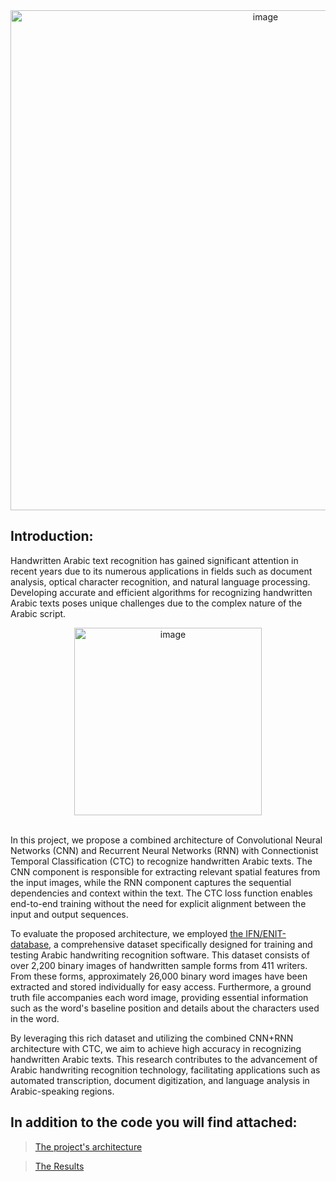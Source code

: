<div align="center">
  <img src="https://github.com/Yassine-Squalli-Houssaini/Recognize-Handwritten-Arabic-Texts-by-using-a-combined-architecture-CNN-RNN-with-CTC-/assets/127676452/50dcc618-75a0-4c46-90a9-18b501d44cb5" alt="image" width="800px">
</div>


## Introduction:

Handwritten Arabic text recognition has gained significant attention in recent years due to its numerous applications in fields such as document analysis, optical character recognition, and natural language processing. Developing accurate and efficient algorithms for recognizing handwritten Arabic texts poses unique challenges due to the complex nature of the Arabic script.

<div align="center">
  <img src="https://github.com/Yassine-Squalli-Houssaini/Recognize-Handwritten-Arabic-Texts-by-using-a-combined-architecture-CNN-RNN-with-CTC-/assets/127676452/8cf0f771-5c9c-425b-9436-b8702a1b0c8c" alt="image" width="300px">
</div>
<br>


In this project, we propose a combined architecture of Convolutional Neural Networks (CNN) and Recurrent Neural Networks (RNN) with Connectionist Temporal Classification (CTC) to recognize handwritten Arabic texts. The CNN component is responsible for extracting relevant spatial features from the input images, while the RNN component captures the sequential dependencies and context within the text. The CTC loss function enables end-to-end training without the need for explicit alignment between the input and output sequences.

To evaluate the proposed architecture, we employed [the IFN/ENIT-database](http://www.ifnenit.com), a comprehensive dataset specifically designed for training and testing Arabic handwriting recognition software. This dataset consists of over 2,200 binary images of handwritten sample forms from 411 writers. From these forms, approximately 26,000 binary word images have been extracted and stored individually for easy access. Furthermore, a ground truth file accompanies each word image, providing essential information such as the word's baseline position and details about the characters used in the word.


By leveraging this rich dataset and utilizing the combined CNN+RNN architecture with CTC, we aim to achieve high accuracy in recognizing handwritten Arabic texts. This research contributes to the advancement of Arabic handwriting recognition technology, facilitating applications such as automated transcription, document digitization, and language analysis in Arabic-speaking regions.
## In addition to the code you will find attached:
> [The project's architecture](https://github.com/Yassine-Squalli-Houssaini/Recognize-Handwritten-Arabic-Texts-by-using-a-combined-architecture-CNN-RNN-with-CTC-/blob/main/the%20project's%20architecture.pdf)

> [The Results](https://github.com/Yassine-Squalli-Houssaini/Recognize-Handwritten-Arabic-Texts-by-using-a-combined-architecture-CNN-RNN-with-CTC-/blob/main/Results.pdf)







